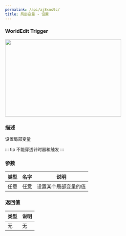 ```yaml
---
permalink: /api/aj8xns9c/
title: 局部变量 - 设置
---
```

### **WorldEdit Trigger**

<img src="/img/设置局部变量.png" width=380 height=253>

### **描述**
设置局部变量


::: tip
不能穿透计时器和触发
:::

### **参数**
| 类型 | 名字 | 说明                 |
| ---- | ---- | -------------------- |
| 任意 | 任意 | 设置某个局部变量的值 |


### **返回值**
| 类型 | 说明 |
| ---- | ---- |
| 无   | 无   |


<!-- # 例子

```jass

local integer parent = FrameGetParent(frame)

```

```lua
local japi = require 'jass.japi'

local parent = japi.FrameGetParent(frame)

``` -->